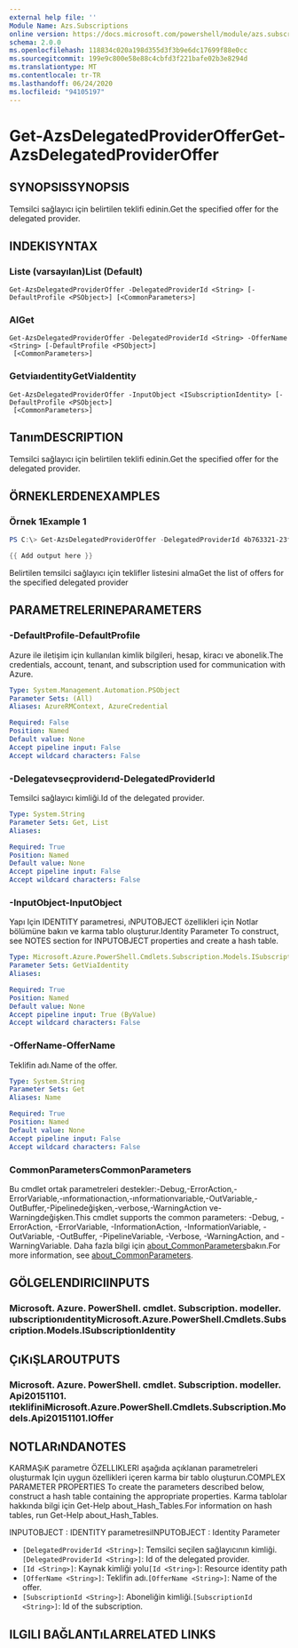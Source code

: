```yaml
---
external help file: ''
Module Name: Azs.Subscriptions
online version: https://docs.microsoft.com/powershell/module/azs.subscriptions/get-azsdelegatedprovideroffer
schema: 2.0.0
ms.openlocfilehash: 118834c020a198d355d3f3b9e6dc17699f88e0cc
ms.sourcegitcommit: 199e9c800e58e88c4cbfd3f221bafe02b3e8294d
ms.translationtype: MT
ms.contentlocale: tr-TR
ms.lasthandoff: 06/24/2020
ms.locfileid: "94105197"
---
```

# <span data-ttu-id="b1d4a-101">Get-AzsDelegatedProviderOffer</span><span class="sxs-lookup"><span data-stu-id="b1d4a-101">Get-AzsDelegatedProviderOffer</span></span>

## <span data-ttu-id="b1d4a-102">SYNOPSIS</span><span class="sxs-lookup"><span data-stu-id="b1d4a-102">SYNOPSIS</span></span>
<span data-ttu-id="b1d4a-103">Temsilci sağlayıcı için belirtilen teklifi edinin.</span><span class="sxs-lookup"><span data-stu-id="b1d4a-103">Get the specified offer for the delegated provider.</span></span>

## <span data-ttu-id="b1d4a-104">INDEKI</span><span class="sxs-lookup"><span data-stu-id="b1d4a-104">SYNTAX</span></span>

### <span data-ttu-id="b1d4a-105">Liste (varsayılan)</span><span class="sxs-lookup"><span data-stu-id="b1d4a-105">List (Default)</span></span>
```
Get-AzsDelegatedProviderOffer -DelegatedProviderId <String> [-DefaultProfile <PSObject>] [<CommonParameters>]
```

### <span data-ttu-id="b1d4a-106">Al</span><span class="sxs-lookup"><span data-stu-id="b1d4a-106">Get</span></span>
```
Get-AzsDelegatedProviderOffer -DelegatedProviderId <String> -OfferName <String> [-DefaultProfile <PSObject>]
 [<CommonParameters>]
```

### <span data-ttu-id="b1d4a-107">Getviaıdentity</span><span class="sxs-lookup"><span data-stu-id="b1d4a-107">GetViaIdentity</span></span>
```
Get-AzsDelegatedProviderOffer -InputObject <ISubscriptionIdentity> [-DefaultProfile <PSObject>]
 [<CommonParameters>]
```

## <span data-ttu-id="b1d4a-108">Tanım</span><span class="sxs-lookup"><span data-stu-id="b1d4a-108">DESCRIPTION</span></span>
<span data-ttu-id="b1d4a-109">Temsilci sağlayıcı için belirtilen teklifi edinin.</span><span class="sxs-lookup"><span data-stu-id="b1d4a-109">Get the specified offer for the delegated provider.</span></span>

## <span data-ttu-id="b1d4a-110">ÖRNEKLERDEN</span><span class="sxs-lookup"><span data-stu-id="b1d4a-110">EXAMPLES</span></span>

### <span data-ttu-id="b1d4a-111">Örnek 1</span><span class="sxs-lookup"><span data-stu-id="b1d4a-111">Example 1</span></span>
```powershell
PS C:\> Get-AzsDelegatedProviderOffer -DelegatedProviderId 4b763321-23f5-4a45-a44d-9ccfdd705a3d

{{ Add output here }}
```

<span data-ttu-id="b1d4a-112">Belirtilen temsilci sağlayıcı için teklifler listesini alma</span><span class="sxs-lookup"><span data-stu-id="b1d4a-112">Get the list of offers for the specified delegated provider</span></span>

## <span data-ttu-id="b1d4a-113">PARAMETRELERINE</span><span class="sxs-lookup"><span data-stu-id="b1d4a-113">PARAMETERS</span></span>

### <span data-ttu-id="b1d4a-114">-DefaultProfile</span><span class="sxs-lookup"><span data-stu-id="b1d4a-114">-DefaultProfile</span></span>
<span data-ttu-id="b1d4a-115">Azure ile iletişim için kullanılan kimlik bilgileri, hesap, kiracı ve abonelik.</span><span class="sxs-lookup"><span data-stu-id="b1d4a-115">The credentials, account, tenant, and subscription used for communication with Azure.</span></span>

```yaml
Type: System.Management.Automation.PSObject
Parameter Sets: (All)
Aliases: AzureRMContext, AzureCredential

Required: False
Position: Named
Default value: None
Accept pipeline input: False
Accept wildcard characters: False

```

### <span data-ttu-id="b1d4a-116">-Delegatevseçproviderıd</span><span class="sxs-lookup"><span data-stu-id="b1d4a-116">-DelegatedProviderId</span></span>
<span data-ttu-id="b1d4a-117">Temsilci sağlayıcı kimliği.</span><span class="sxs-lookup"><span data-stu-id="b1d4a-117">Id of the delegated provider.</span></span>

```yaml
Type: System.String
Parameter Sets: Get, List
Aliases:

Required: True
Position: Named
Default value: None
Accept pipeline input: False
Accept wildcard characters: False

```

### <span data-ttu-id="b1d4a-118">-InputObject</span><span class="sxs-lookup"><span data-stu-id="b1d4a-118">-InputObject</span></span>
<span data-ttu-id="b1d4a-119">Yapı Için IDENTITY parametresi, ıNPUTOBJECT özellikleri için Notlar bölümüne bakın ve karma tablo oluşturur.</span><span class="sxs-lookup"><span data-stu-id="b1d4a-119">Identity Parameter To construct, see NOTES section for INPUTOBJECT properties and create a hash table.</span></span>

```yaml
Type: Microsoft.Azure.PowerShell.Cmdlets.Subscription.Models.ISubscriptionIdentity
Parameter Sets: GetViaIdentity
Aliases:

Required: True
Position: Named
Default value: None
Accept pipeline input: True (ByValue)
Accept wildcard characters: False

```

### <span data-ttu-id="b1d4a-120">-OfferName</span><span class="sxs-lookup"><span data-stu-id="b1d4a-120">-OfferName</span></span>
<span data-ttu-id="b1d4a-121">Teklifin adı.</span><span class="sxs-lookup"><span data-stu-id="b1d4a-121">Name of the offer.</span></span>

```yaml
Type: System.String
Parameter Sets: Get
Aliases: Name

Required: True
Position: Named
Default value: None
Accept pipeline input: False
Accept wildcard characters: False

```

### <span data-ttu-id="b1d4a-122">CommonParameters</span><span class="sxs-lookup"><span data-stu-id="b1d4a-122">CommonParameters</span></span>
<span data-ttu-id="b1d4a-123">Bu cmdlet ortak parametreleri destekler:-Debug,-ErrorAction,-ErrorVariable,-ınformationaction,-ınformationvariable,-OutVariable,-OutBuffer,-Pipelinedeğişken,-verbose,-WarningAction ve-Warningdeğişken.</span><span class="sxs-lookup"><span data-stu-id="b1d4a-123">This cmdlet supports the common parameters: -Debug, -ErrorAction, -ErrorVariable, -InformationAction, -InformationVariable, -OutVariable, -OutBuffer, -PipelineVariable, -Verbose, -WarningAction, and -WarningVariable.</span></span> <span data-ttu-id="b1d4a-124">Daha fazla bilgi için [about_CommonParameters](http://go.microsoft.com/fwlink/?LinkID=113216)bakın.</span><span class="sxs-lookup"><span data-stu-id="b1d4a-124">For more information, see [about_CommonParameters](http://go.microsoft.com/fwlink/?LinkID=113216).</span></span>

## <span data-ttu-id="b1d4a-125">GÖLGELENDIRICI</span><span class="sxs-lookup"><span data-stu-id="b1d4a-125">INPUTS</span></span>

### <span data-ttu-id="b1d4a-126">Microsoft. Azure. PowerShell. cmdlet. Subscription. modeller. ıubscriptionıdentity</span><span class="sxs-lookup"><span data-stu-id="b1d4a-126">Microsoft.Azure.PowerShell.Cmdlets.Subscription.Models.ISubscriptionIdentity</span></span>

## <span data-ttu-id="b1d4a-127">ÇıKıŞLAR</span><span class="sxs-lookup"><span data-stu-id="b1d4a-127">OUTPUTS</span></span>

### <span data-ttu-id="b1d4a-128">Microsoft. Azure. PowerShell. cmdlet. Subscription. modeller. Api20151101. ıteklifini</span><span class="sxs-lookup"><span data-stu-id="b1d4a-128">Microsoft.Azure.PowerShell.Cmdlets.Subscription.Models.Api20151101.IOffer</span></span>



## <span data-ttu-id="b1d4a-129">NOTLARıNDA</span><span class="sxs-lookup"><span data-stu-id="b1d4a-129">NOTES</span></span>

<span data-ttu-id="b1d4a-130">KARMAŞıK parametre ÖZELLIKLERI aşağıda açıklanan parametreleri oluşturmak Için uygun özellikleri içeren karma bir tablo oluşturun.</span><span class="sxs-lookup"><span data-stu-id="b1d4a-130">COMPLEX PARAMETER PROPERTIES To create the parameters described below, construct a hash table containing the appropriate properties.</span></span> <span data-ttu-id="b1d4a-131">Karma tablolar hakkında bilgi için Get-Help about_Hash_Tables.</span><span class="sxs-lookup"><span data-stu-id="b1d4a-131">For information on hash tables, run Get-Help about_Hash_Tables.</span></span>

<span data-ttu-id="b1d4a-132">INPUTOBJECT <ISubscriptionIdentity> : IDENTITY parametresi</span><span class="sxs-lookup"><span data-stu-id="b1d4a-132">INPUTOBJECT <ISubscriptionIdentity>: Identity Parameter</span></span>
  - <span data-ttu-id="b1d4a-133">`[DelegatedProviderId <String>]`: Temsilci seçilen sağlayıcının kimliği.</span><span class="sxs-lookup"><span data-stu-id="b1d4a-133">`[DelegatedProviderId <String>]`: Id of the delegated provider.</span></span>
  - <span data-ttu-id="b1d4a-134">`[Id <String>]`: Kaynak kimliği yolu</span><span class="sxs-lookup"><span data-stu-id="b1d4a-134">`[Id <String>]`: Resource identity path</span></span>
  - <span data-ttu-id="b1d4a-135">`[OfferName <String>]`: Teklifin adı.</span><span class="sxs-lookup"><span data-stu-id="b1d4a-135">`[OfferName <String>]`: Name of the offer.</span></span>
  - <span data-ttu-id="b1d4a-136">`[SubscriptionId <String>]`: Aboneliğin kimliği.</span><span class="sxs-lookup"><span data-stu-id="b1d4a-136">`[SubscriptionId <String>]`: Id of the subscription.</span></span>

## <span data-ttu-id="b1d4a-137">ILGILI BAĞLANTıLAR</span><span class="sxs-lookup"><span data-stu-id="b1d4a-137">RELATED LINKS</span></span>

